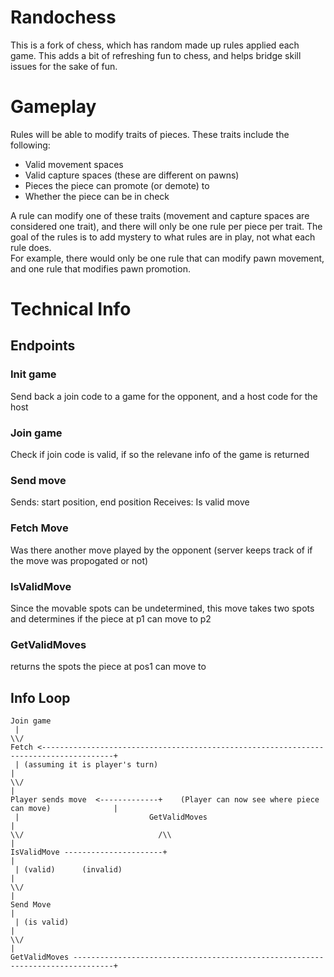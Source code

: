 # Randochess
This is a fork of chess, which has random made up rules applied each game. This adds a bit of refreshing fun to chess, and helps bridge skill issues for the sake of fun.

# Gameplay
Rules will be able to modify traits of pieces. These traits include the following:

* Valid movement spaces
* Valid capture spaces (these are different on pawns)
* Pieces the piece can promote (or demote) to
* Whether the piece can be in check

A rule can modify one of these traits (movement and capture spaces are considered one trait), and there will only be one rule per piece per trait. The goal of the rules is to add mystery to what rules are in play, not what each rule does.<br>
For example, there would only be one rule that can modify pawn movement, and one rule that modifies pawn promotion.

# Technical Info

## Endpoints

### Init game
Send back a join code to a game for the opponent, and a host code for the host

### Join game
Check if join code is valid, if so the relevane info of the game is returned

### Send move
Sends: start position, end position
Receives: Is valid move

### Fetch Move
Was there another move played by the opponent (server keeps track of if the move was propogated or not)

### IsValidMove
Since the movable spots can be undetermined, this move takes two spots and determines if the piece at p1 can move to p2

### GetValidMoves
returns the spots the piece at pos1 can move to

## Info Loop
```
Join game
 |
\\/
Fetch <--------------------------------------------------------------------------------------+
 | (assuming it is player's turn)                                                            |
\\/                                                                                          |
Player sends move  <-------------+    (Player can now see where piece can move)              | 
 |                             GetValidMoves                                                 | 
\\/                              /\\                                                         |
IsValidMove ----------------------+                                                          | 
 | (valid)      (invalid)                                                                    |
\\/                                                                                          |
Send Move                                                                                    |
 | (is valid)                                                                                |
\\/                                                                                          |
GetValidMoves -------------------------------------------------------------------------------+
```

